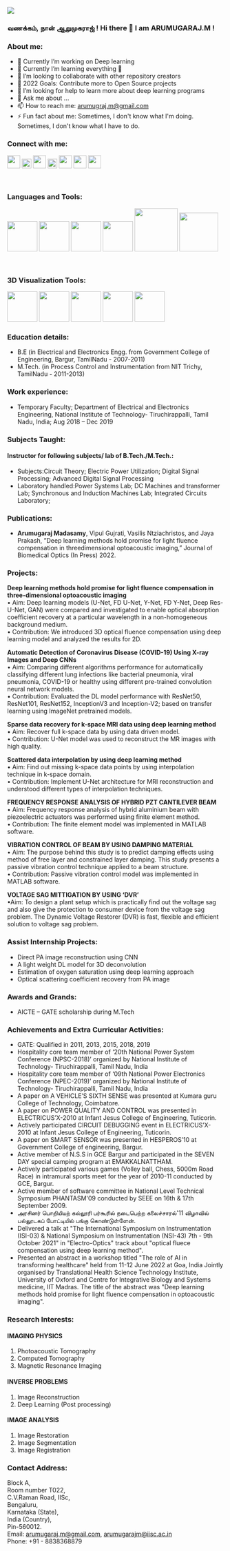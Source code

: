 
![](Images/RAJ.jpg)
### வணக்கம், நான் ஆறுமுகராஜ் !   Hi there 👋 I am ARUMUGARAJ.M ! 

### About me:
- 🔭 Currently I’m working on Deep learning 
- 🌱 Currently I’m learning everything 🤣
- 👯 I’m looking to collaborate with other repository creators
- 🥅 2022 Goals: Contribute more to Open Source projects
- 🤔 I’m looking for help to learn more about deep learning programs
- 💬 Ask me about ...
- 📫 How to reach me: arumugraj.m@gmail.com
- ⚡ Fun fact about me: Sometimes, I don't know what I'm doing. Sometimes, I don't know what I have to do.

### Connect with me:
[<img width="30px" src="Images/YouTube-logo.png" >][youtube]
[<img width="22px" src="Images/1260673.png" >][facebook]
[<img width="30px" src="Images/logo.png" >][twitter]
[<img width="22px" src="Images/linkedin.png" >][li]
[<img width="30px" src="Images/insta.jfif" >][instagram]
[<img width="30px" src="Images/git.png" >][git]
[<img width="30px" src="Images/logo_meet.png" >][gmeet]

<br />


### Languages and Tools:

[<img width="70px" src="Images/mathlab_logo.png" >][matlab]
[<img width="70px" src="Images/k-wave_banner.png" >][kwave]
[<img width="70px" src="Images/nirfast_5.png" >][nirfast]
[<img width="70px" src="Images/Anaconda_Logo.png" >][anaconda]
[<img width="100px" src="Images/mcx18_banner.png" >][MCX]
[<img width="90px" src="Images/Comsol-Multiphysics-Free-Download.jpg" >][comsol]



<br />

### 3D Visualization Tools:
[<img width="70px" src="Images/paraview.png" >][paraview]
[<img width="70px" src="Images/tecplot.png" >][tecplot]
[<img width="70px" src="Images/volumeviewer.png" >][volumeViewer]
[<img width="70px" src="Images/3DSlicer.png" >][3DSlicer]
[<img width="70px" src="Images/NIRFASTSlicer.png" >][NIRFASTSlicer]




### Education details:
- B.E (in Electrical and Electronics Engg. from Government College of Engineering, Bargur, TamilNadu - 2007-2011)
- M.Tech. (in Process Control and Instrumentation from NIT Trichy, TamilNadu - 2011-2013)

### Work experience:
- Temporary Faculty; Department of Electrical and Electronics Engineering, National Institute of Technology- Tiruchirappalli, Tamil Nadu, India; Aug 2018 – Dec 2019

### Subjects Taught:
#### Instructor for following subjects/ lab of B.Tech./M.Tech.:
- Subjects:Circuit Theory; Electric Power Utilization; Digital Signal Processing; Advanced Digital Signal Processing
- Laboratory handled:Power Systems Lab; DC Machines and transformer Lab; Synchronous and Induction Machines Lab; Integrated Circuits Laboratory;

### Publications:
- **Arumugaraj Madasamy**, Vipul Gujrati, Vasilis Ntziachristos, and Jaya Prakash,
”Deep learning methods hold promise for light fluence compensation in threedimensional
optoacoustic imaging,” Journal of Biomedical Optics (In Press) 2022.


### Projects:
**Deep learning methods hold promise for light fluence compensation in three-dimensional optoacoustic imaging**
<br />
• Aim: Deep learning models (U-Net, FD U-Net, Y-Net, FD Y-Net,
Deep Res-U-Net, GAN) were compared and investigated to enable
optical absorption coefficient recovery at a particular wavelength in a
non-homogeneous background medium.
<br />
• Contribution: We introduced 3D optical fluence compensation using
deep learning model and analyzed the results for 2D.

**Automatic Detection of Coronavirus Disease (COVID-19) Using X-ray Images and Deep CNNs**
<br />
• Aim: Comparing different algorithms performance for automatically
classifying different lung infections like bacterial pneumonia, viral
pneumonia, COVID-19 or healthy using different pre-trained
convolution neural network models.
<br />
• Contribution: Evaluated the DL model performance with ResNet50,
ResNet101, ResNet152, InceptionV3 and Inception-V2; based on
transfer learning using ImageNet pretrained models.
<br />

**Sparse data recovery for k-space MRI data using deep learning method**
<br />
• Aim: Recover full k-space data by using data driven model.
<br />
• Contribution: U-Net model was used to reconstruct the MR images
with high quality.
<br />

**Scattered data interpolation by using deep learning method**
<br />
• Aim: Find out missing k-space data points by using interpolation
technique in k-space domain.
<br />
• Contribution: Implement U-Net architecture for MRI reconstruction
and understood different types of interpolation techniques.
<br />

**FREQUENCY RESPONSE ANALYSIS OF HYBRID PZT CANTILEVER BEAM**
<br />
• Aim: Frequency response analysis of hybrid aluminium beam with piezoelectric actuators was performed using finite element method. 
<br />
• Contribution: The finite element model was implemented in MATLAB software.
<br />

**VIBRATION CONTROL OF BEAM BY USING DAMPING MATERIAL**
<br />
• Aim: The purpose behind this study is to predict damping effects using method of free layer and constrained layer damping. This study presents a passive vibration control technique applied to a beam structure.
<br />
• Contribution: Passive vibration control model was implemented in MATLAB software.
<br />

**VOLTAGE SAG MITTIGATION BY USING ‘DVR’**
<br />
•Aim: To design a plant setup which is practically find out the voltage sag and also give the protection to consumer device from the voltage sag problem. The Dynamic Voltage Restorer (DVR) is fast, flexible and efficient solution to voltage sag problem.

### Assist Internship Projects:
- Direct PA image reconstruction using CNN
- A light weight DL model for 3D deconvolution
- Estimation of oxygen saturation using deep learning approach
- Optical scattering coefficient recovery from PA image




### Awards and Grands:
- AICTE – GATE scholarship during M.Tech

### Achievements and Extra Curricular Activities:
- GATE: Qualified in 2011, 2013, 2015, 2018, 2019
- Hospitality core team member of ‘20th National Power System Conference (NPSC-2018)’ organized by National Institute of Technology- Tiruchirappalli, Tamil Nadu, India
- Hospitality core team member of ‘09th National Power Electronics Conference (NPEC-2019)’ organized by National Institute of Technology- Tiruchirappalli, Tamil Nadu, India
- A paper on A VEHICLE’S SIXTH SENSE was presented at Kumara guru College of Technology, Coimbatore.
- A paper on POWER QUALITY AND CONTROL was presented in ELECTRICUS’X-2010 at Infant Jesus College of Engineering, Tuticorin.
- Actively participated CIRCUIT DEBUGGING event in ELECTRICUS’X-2010 at Infant Jesus College of Engineering, Tuticorin.
- A paper on SMART SENSOR was presented in HESPEROS’10 at Government College of engineering, Bargur.
- Active member of N.S.S in GCE Bargur and participated in the SEVEN DAY special camping program at EMAKKALNATTHAM.
- Actively participated various games (Volley ball, Chess, 5000m Road Race) in intramural sports meet for the year of 2010-11 conducted by GCE, Bargur.
- Active member of software committee in National Level Technical Symposium PHANTASM'09 conducted by SEEE on 16th & 17th September 2009.
- அரசினர் பொறியியற் கல்லூரி பர்கூரில் நடைபெற்ற கலைச்சாரல்'11 விழாவில் பல்லூடகப் போட்டியில் பங்கு கொண்டுள்ளேன்.
- Delivered a talk at "The International Symposium on Instrumentation (ISI-03) & National Symposium on Instrumentation (NSI-43) 7th - 9th October 2021" in "Electro-Optics" track about "optical fluece compensation using deep learning method".
- Presented an abstract in a workshop titled "The role of AI in transforming healthcare" held from 11-12 June 2022 at Goa, India Jointly organised by Translational Health Science Technology Institute, University of Oxford and Centre for Integrative Biology and Systems medicine, IIT Madras. The title of the abstract was "Deep learning methods hold promise for light fluence compensation in optoacoustic imaging".


### Research Interests:
#### IMAGING PHYSICS
1. Photoacoustic Tomography 
2. Computed Tomography
3. Magnetic Resonance Imaging

#### INVERSE PROBLEMS
1. Image Reconstruction
2. Deep Learning (Post processing)

#### IMAGE ANALYSIS
1. Image Restoration
2. Image Segmentation
3. Image Registration

### Contact Address:
Block A,<br />
Room number T022,<br />
C.V.Raman Road, IISc,<br />
Bengaluru,<br />
Karnataka (State),<br />
India (Country),<br />
Pin-560012.<br />
Email: arumugaraj.m@gmail.com, arumugarajm@iisc.ac.in <br />
Phone: +91 - 8838368879 <br />







</details>

[youtube]: https://www.youtube.com/channel/UC3DtesIUQKZpZOtFJ5Ftdng
[facebook]: https://www.facebook.com/arumuga.raj.52
[kwave]: http://www.k-wave.org/
[nirfast]: https://milab.host.dartmouth.edu/nirfast/
[matlab]: https://www.mathworks.com/products/matlab.html
[anaconda]: https://www.anaconda.com/products/individual
[MCX]: http://mcx.space/wiki/index.cgi?Learn#mmc
[comsol]: https://www.comsol.co.in/product-download/5.4/windows
[twitter]: https://twitter.com/Arumuga76587827?s=08
[li]: https://www.linkedin.com/in/arumugaraj-m-95b92b38/
[instagram]: https://www.instagram.com/arumuga.raj.52/
[git]: https://github.com/arumugarajm
[gmeet]: https://meet.google.com/tya-vhbz-wcq
[tecplot]: https://www.tecplot.com/
[paraview]: https://www.paraview.org/
[volumeviewer]: https://www.mathworks.com/matlabcentral/fileexchange/45050-volumeviewer
[3DSlicer]: https://www.slicer.org/
[NIRFASTSlicer]: https://milab.host.dartmouth.edu/nirfast/

